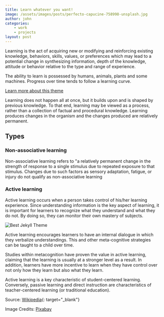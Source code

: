 ```yaml
---
title: Learn whatever you want!
image: /assets/images/posts/perfecto-capucine-758998-unsplash.jpg
author: john
categories: 
    - work
    - projects
layout: post
---
```

Learning is the act of acquiring new or modifying and reinforcing existing knowledge, behaviors, skills, values, or preferences which may lead to a potential change in synthesizing information, depth of the knowledge, attitude or behavior relative to the type and range of experience.

The ability to learn is possessed by humans, animals, plants and some machines. Progress over time tends to follow a learning curve. 

[Learn more about this theme]({{site.baseurl}}/about/)

Learning does not happen all at once, but it builds upon and is shaped by previous knowledge. To that end, learning may be viewed as a process, rather than a collection of factual and procedural knowledge. Learning produces changes in the organism and the changes produced are relatively permanent.

## Types

### Non-associative learning
Non-associative learning refers to "a relatively permanent change in the strength of response to a single stimulus due to repeated exposure to that stimulus. Changes due to such factors as sensory adaptation, fatigue, or injury do not qualify as non-associative learning

### Active learning
Active learning occurs when a person takes control of his/her learning experience. Since understanding information is the key aspect of learning, it is important for learners to recognize what they understand and what they do not. By doing so, they can monitor their own mastery of subjects. 

![Best Jekyll Theme]({{site.baseurl}}/assets/images/boys-1782427_1280.jpg)

Active learning encourages learners to have an internal dialogue in which they verbalize understandings. This and other meta-cognitive strategies can be taught to a child over time. 

Studies within metacognition have proven the value in active learning, claiming that the learning is usually at a stronger level as a result. In addition, learners have more incentive to learn when they have control over not only how they learn but also what they learn.

Active learning is a key characteristic of student-centered learning. Conversely, passive learning and direct instruction are characteristics of teacher-centered learning (or traditional education).


Source: [Wikipedia](https://en.wikipedia.org/wiki/Learning){: target="_blank"}

Image Credits: [Pixabay](https://pixabay.com)